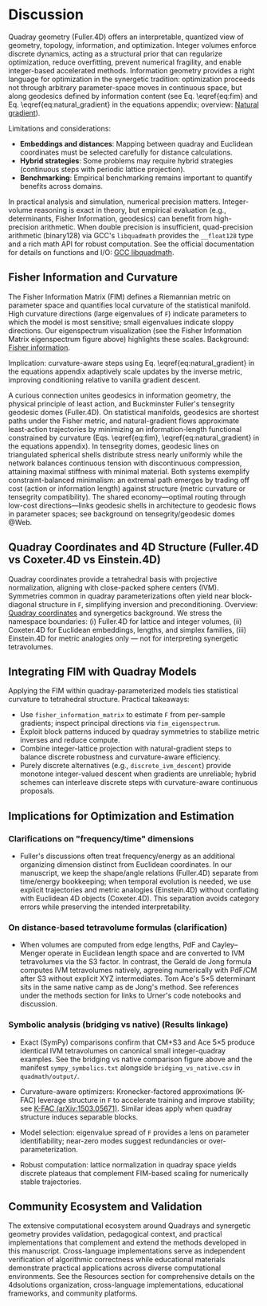 # Discussion

Quadray geometry (Fuller.4D) offers an interpretable, quantized view of geometry, topology, information, and optimization. Integer volumes enforce discrete dynamics, acting as a structural prior that can regularize optimization, reduce overfitting, prevent numerical fragility, and enable integer-based accelerated methods. Information geometry provides a right language for optimization in the synergetic tradition: optimization proceeds not through arbitrary parameter-space moves in continuous space, but along geodesics defined by information content (see Eq. \eqref{eq:fim} and Eq. \eqref{eq:natural_gradient} in the equations appendix; overview: [Natural gradient](https://en.wikipedia.org/wiki/Natural_gradient)).

Limitations and considerations:

- **Embeddings and distances**: Mapping between quadray and Euclidean coordinates must be selected carefully for distance calculations.
- **Hybrid strategies**: Some problems may require hybrid strategies (continuous steps with periodic lattice projection).
- **Benchmarking**: Empirical benchmarking remains important to quantify benefits across domains.

In practical analysis and simulation, numerical precision matters. Integer-volume reasoning is exact in theory, but empirical evaluation (e.g., determinants, Fisher Information, geodesics) can benefit from high-precision arithmetic. When double precision is insufficient, quad-precision arithmetic (binary128) via GCC's `libquadmath` provides the `__float128` type and a rich math API for robust computation. See the official documentation for details on functions and I/O: [GCC libquadmath](https://gcc.gnu.org/onlinedocs/libquadmath/index.html).

## Fisher Information and Curvature

The Fisher Information Matrix (FIM) defines a Riemannian metric on parameter space and quantifies local curvature of the statistical manifold. High curvature directions (large eigenvalues of `F`) indicate parameters to which the model is most sensitive; small eigenvalues indicate sloppy directions. Our eigenspectrum visualization (see the Fisher Information Matrix eigenspectrum figure above) highlights these scales. Background: [Fisher information](https://en.wikipedia.org/wiki/Fisher_information).

Implication: curvature-aware steps using Eq. \eqref{eq:natural_gradient} in the equations appendix adaptively scale updates by the inverse metric, improving conditioning relative to vanilla gradient descent.

A curious connection unites geodesics in information geometry, the physical principle of least action, and Buckminster Fuller's tensegrity geodesic domes (Fuller.4D). On statistical manifolds, geodesics are shortest paths under the Fisher metric, and natural-gradient flows approximate least-action trajectories by minimizing an information-length functional constrained by curvature (Eqs. \eqref{eq:fim}, \eqref{eq:natural_gradient} in the equations appendix). In tensegrity domes, geodesic lines on triangulated spherical shells distribute stress nearly uniformly while the network balances continuous tension with discontinuous compression, attaining maximal stiffness with minimal material. Both systems exemplify constraint-balanced minimalism: an extremal path emerges by trading off cost (action or information length) against structure (metric curvature or tensegrity compatibility). The shared economy—optimal routing through low-cost directions—links geodesic shells in architecture to geodesic flows in parameter spaces; see background on tensegrity/geodesic domes @Web.

## Quadray Coordinates and 4D Structure (Fuller.4D vs Coxeter.4D vs Einstein.4D)

Quadray coordinates provide a tetrahedral basis with projective normalization, aligning with close-packed sphere centers (IVM). Symmetries common in quadray parameterizations often yield near block-diagonal structure in `F`, simplifying inversion and preconditioning. Overview: [Quadray coordinates](https://en.wikipedia.org/wiki/Quadray_coordinates) and synergetics background. We stress the namespace boundaries: (i) Fuller.4D for lattice and integer volumes, (ii) Coxeter.4D for Euclidean embeddings, lengths, and simplex families, (iii) Einstein.4D for metric analogies only — not for interpreting synergetic tetravolumes.

## Integrating FIM with Quadray Models

Applying the FIM within quadray-parameterized models ties statistical curvature to tetrahedral structure. Practical takeaways:

- Use `fisher_information_matrix` to estimate `F` from per-sample gradients; inspect principal directions via `fim_eigenspectrum`.
- Exploit block patterns induced by quadray symmetries to stabilize metric inverses and reduce compute.
- Combine integer-lattice projection with natural-gradient steps to balance discrete robustness and curvature-aware efficiency.
- Purely discrete alternatives (e.g., `discrete_ivm_descent`) provide monotone integer-valued descent when gradients are unreliable; hybrid schemes can interleave discrete steps with curvature-aware continuous proposals.

## Implications for Optimization and Estimation

### Clarifications on "frequency/time" dimensions

- Fuller's discussions often treat frequency/energy as an additional organizing dimension distinct from Euclidean coordinates. In our manuscript, we keep the shape/angle relations (Fuller.4D) separate from time/energy bookkeeping; when temporal evolution is needed, we use explicit trajectories and metric analogies (Einstein.4D) without conflating with Euclidean 4D objects (Coxeter.4D). This separation avoids category errors while preserving the intended interpretability.

### On distance-based tetravolume formulas (clarification)

- When volumes are computed from edge lengths, PdF and Cayley–Menger operate in Euclidean length space and are converted to IVM tetravolumes via the S3 factor. In contrast, the Gerald de Jong formula computes IVM tetravolumes natively, agreeing numerically with PdF/CM after S3 without explicit XYZ intermediates. Tom Ace's 5×5 determinant sits in the same native camp as de Jong's method. See references under the methods section for links to Urner's code notebooks and discussion.

### Symbolic analysis (bridging vs native) (Results linkage)

- Exact (SymPy) comparisons confirm that CM+S3 and Ace 5×5 produce identical IVM tetravolumes on canonical small integer-quadray examples. See the bridging vs native comparison figure above and the manifest `sympy_symbolics.txt` alongside `bridging_vs_native.csv` in `quadmath/output/`.

- Curvature-aware optimizers: Kronecker-factored approximations (K-FAC) leverage structure in `F` to accelerate training and improve stability; see [K-FAC (arXiv:1503.05671)](https://arxiv.org/abs/1503.05671). Similar ideas apply when quadray structure induces separable blocks.
- Model selection: eigenvalue spread of `F` provides a lens on parameter identifiability; near-zero modes suggest redundancies or over-parameterization.
- Robust computation: lattice normalization in quadray space yields discrete plateaus that complement FIM-based scaling for numerically stable trajectories.

## Community Ecosystem and Validation

The extensive computational ecosystem around Quadrays and synergetic geometry provides validation, pedagogical context, and practical implementations that complement and extend the methods developed in this manuscript. Cross-language implementations serve as independent verification of algorithmic correctness while educational materials demonstrate practical applications across diverse computational environments. See the Resources section for comprehensive details on the 4dsolutions organization, cross-language implementations, educational frameworks, and community platforms.
